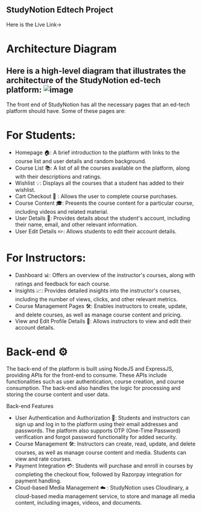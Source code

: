 ## StudyNotion Edtech Project

Here is the Live Link-> 

# Architecture Diagram 

Here is a high-level diagram that illustrates the architecture of the StudyNotion ed-tech platform:
![image](https://github.com/user-attachments/assets/6ef6a023-ebe8-48f8-a9f6-80222366ab1e)
---

The front end of StudyNotion has all the necessary pages that an ed-tech platform should have. Some of these pages are:

# For Students:

- Homepage 🏠: A brief introduction to the platform with links to the course list and user details and random background.
- Course List 📚: A list of all the courses available on the platform, along with their descriptions and ratings.
- Wishlist 💡: Displays all the courses that a student has added to their wishlist.
- Cart Checkout 🛒 : Allows the user to complete course purchases.
- Course Content 🎓: Presents the course content for a particular course, including videos and related material.
- User Details 👤: Provides details about the student's account, including their name, email, and other relevant information.
- User Edit Details ✏️: Allows students to edit their account details.

# For Instructors:

- Dashboard 📊: Offers an overview of the instructor's courses, along with ratings and feedback for each course.
- Insights 📈: Provides detailed insights into the instructor's courses, including the number of views, clicks, and other relevant metrics.
- Course Management Pages 🛠️: Enables instructors to create, update, and delete courses, as well as manage course content and pricing.
- View and Edit Profile Details 👀: Allows instructors to view and edit their account details.
  
# Back-end ⚙️

The back-end of the platform is built using NodeJS and ExpressJS, providing APIs for the front-end to consume. These APIs include functionalities such as user authentication, course creation, and course consumption. The back-end also handles the logic for processing and storing the course content and user data.

Back-end Features
- User Authentication and Authorization 🔐: Students and instructors can sign up and log in to the platform using their email addresses and passwords. The platform also supports OTP (One-Time Password) verification and forgot password functionality for added security.
- Course Management 🛠️: Instructors can create, read, update, and delete courses, as well as manage course content and media. Students can view and rate courses.
- Payment Integration 💳: Students will purchase and enroll in courses by completing the checkout flow, followed by Razorpay integration for payment handling.
- Cloud-based Media Management ☁️ : StudyNotion uses Cloudinary, a cloud-based media management service, to store and manage all media content, including images, videos, and documents.
